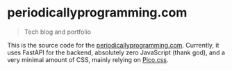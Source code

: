 # periodicallyprogramming.com

> Tech blog and portfolio

This is the source code for the [periodicallyprogramming.com](http://periodicallyprogramming.com). Currently, it uses FastAPI for the backend, absolutely zero JavaScript (thank god), and a very minimal amount of CSS, mainly relying on [Pico.css](https://picocss.com/).
